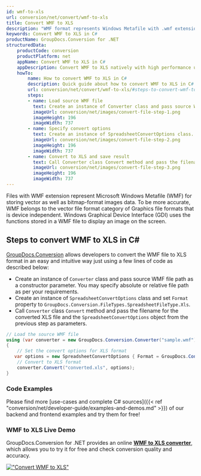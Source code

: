 ```yaml
---
id: wmf-to-xls
url: conversion/net/convert/wmf-to-xls
title: Convert WMF to XLS
description: "WMF format represents Windows Metafile with .wmf extension. Learn how to convert WMF to XLS file programmatically in C# language using GroupDocs.Conversion for .NET library."
keywords: Convert WMF to XLS in C#
productName: GroupDocs.Conversion for .NET
structuredData:
    productCode: conversion
    productPlatform: net
    appName: Convert WMF to XLS in C#
    appDescription: Convert WMF to XLS natively with high performance using C# language and server side GroupDocs.Conversion for .NET APIs, without the use of any software like Microsoft or Open Office.
    howTo:
        name: How to convert WMF to XLS in C# 
        description: Quick guide about how to convert WMF to XLS in C# with high performance and accuracy.
        url: conversion/net/convert/wmf-to-xls/#steps-to-convert-wmf-to-xls-in-c
        steps:
        - name: Load source WMF file 
          text: Create an instance of Converter class and pass source WMF file path as a constructor parameter. You may specify absolute or relative file path as per your requirements. 
          imageUrl: conversion/net/images/convert-file-step-1.png
          imageHeight: 196
          imageWidth: 737
        - name: Specify convert options 
          text: Create an instance of SpreadsheetConvertOptions class.
          imageUrl: conversion/net/images/convert-file-step-2.png
          imageHeight: 196
          imageWidth: 737
        - name: Convert to XLS and save result 
          text: Call Converter class Convert method and pass the filename for the converted HTML file and the SpreadsheetConvertOptions object from the previous step as parameters.
          imageUrl: conversion/net/images/convert-file-step-3.png
          imageHeight: 196
          imageWidth: 737
---
```


Files with WMF extension represent Microsoft Windows Metafile (WMF) for storing vector as well as bitmap-format images data. To be more accurate, WMF belongs to the vector file format category of Graphics file formats that is device independent. Windows Graphical Device Interface (GDI) uses the functions stored in a WMF file to display an image on the screen.

## Steps to convert WMF to XLS in C#

[GroupDocs.Conversion](https://products.groupdocs.com/conversion/net) allows developers to convert the WMF file to XLS format in an easy and intuitive way just using a few lines of code as described below:

* Create an instance of `Converter` class and pass source WMF file path as a constructor parameter. You may specify absolute or relative file path as per your requirements. 
* Create an instance of `SpreadsheetConvertOptions` class and set `Format` property to `GroupDocs.Conversion.FileTypes.SpreadsheetFileType.Xls`.
* Call `Converter` class `Convert` method and pass the filename for the converted XLS file and the `SpreadsheetConvertOptions` object from the previous step as parameters.

```csharp
// Load the source WMF file
using (var converter = new GroupDocs.Conversion.Converter("sample.wmf"))
{
    // Set the convert options for XLS format
   var options = new SpreadsheetConvertOptions { Format = GroupDocs.Conversion.FileTypes.SpreadsheetFileType.Xls };
    // Convert to XLS format
    converter.Convert("converted.xls", options);
}
```

### Code Examples

Please find more [use-cases and complete C# sources]({{< ref "conversion/net/developer-guide/examples-and-demos.md" >}}) of our backend and frontend examples and try them for free!

### WMF to XLS Live Demo

GroupDocs.Conversion for .NET provides an online [**WMF to XLS converter**](https://products.groupdocs.app/conversion/wmf-to-xls), which allows you to try it for free and check conversion quality and accuracy.

[!["Convert WMF to XLS"](conversion/net/images/convert-to-xls/convert-wmf-to-xls.png)](https://products.groupdocs.app/conversion/wmf-to-xls)
